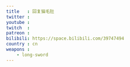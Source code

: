 ```yaml
---
title   : 回复猫毛肚
twitter :
youtube :
twitch  :
patreon :
bilibili: https://space.bilibili.com/39747494
country : cn
weapons :
    - long-sword
---
```

